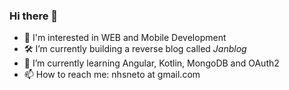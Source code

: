 ### Hi there 👋
- 🔎 I'm interested in WEB and Mobile Development
- 🛠️ I’m currently building a reverse blog called *Janblog*
- 🌱 I’m currently learning Angular, Kotlin, MongoDB and OAuth2
- 📫 How to reach me: nhsneto at gmail.com

<!--
**nhsneto/nhsneto** is a ✨ _special_ ✨ repository because its `README.md` (this file) appears on your GitHub profile.

Here are some ideas to get you started:

- 🔭 I’m currently working on ...
- 🌱 I’m currently learning ...
- 👯 I’m looking to collaborate on ...
- 🤔 I’m looking for help with ...
- 💬 Ask me about ...
- 📫 How to reach me: ...
- 😄 Pronouns: ...
- ⚡ Fun fact: ...
-->
